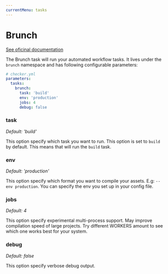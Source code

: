 ```yaml
---
currentMenu: tasks
---
```


# Brunch

[See oficinal documentation](http://brunch.io/)

The Brunch task will run your automated workflow tasks.
It lives under the `brunch` namespace and has following configurable parameters:

```yml
# checker.yml
parameters:
  tasks:
    brunch:
      task: 'build'
      env: 'production'
      jobs: 4
      debug: false
```

### task

*Default: 'build'*

This option specify which task you want to run.
This option is set to `build` by default. 
This means that will run the `build` task.

### env

*Default: 'production'*

This option specify which format you want to compile your assets.
E.g: `--env production`. You can specify the env you set up in your config file.

### jobs

*Default: 4*

This option specify experimental multi-process support.
May improve compilation speed of large projects.
Try different WORKERS amount to see which one works best for your system.

### debug

*Default: false*

This option specify verbose debug output.
